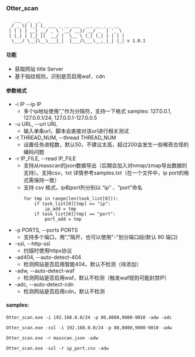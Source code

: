 ### Otter_scan 

```
   ___  _   _                                
  / _ \| |_| |_ ___ _ __ ___  ___ __ _ _ __  
 | | | | __| __/ _ \ '__/ __|/ __/ _` | '_ \ 
 | |_| | |_| ||  __/ |  \__ \ (_| (_| | | | |
  \___/ \__|\__\___|_|  |___/\___\__,_|_| |_| v 1.0.1

```

#### 功能
-   获取网站 title Server
-   基于指纹规则，识别是否启用waf、cdn
#### 参数格式
-   -i IP  --ip IP       
    -   多个ip地址使用","作为分隔符，支持一下格式 samples: 127.0.0.1, 127.0.0.1/24, 127.0.0.1-127.0.0.5
-   -u URL, --url URL     
    -   输入单条url，脚本会直接对该url进行相关测试
-   -t THREAD_NUM, --thread THREAD_NUM
    -   设置任务进程数，默认50，不建议太高，超过200会发生一些稀奇古怪的编码问题
-   -r IP_FILE, --read IP_FILE
    -   支持从masscan的json数据导出（后期会加入对nmap/zmap导出数据的支持）。支持csv，txt 详情参考samples.txt（在一个文件中，ip port的格式需保持一致）
    -   支持 csv 格式，ip和port列分别以 “ip” 、“port”命名
        ```
        for tmp in range(len(task_list[0])):
            if task_list[0][tmp] == "ip":
                ip_add = tmp
            if task_list[0][tmp] == "port":
                port_add = tmp
        ```
-   -p PORTS, --ports PORTS
    -    支持多个端口，用","隔开，也可以使用"-"划分端口段(默认 80 端口)
-   -ssl, --http-ssl
    -   扫描时使用https协议
-    -ad404, --auto-detect-404
        -    检测网站是否启用智能404，默认不检测（待添加）
-   -adw, --auto-detect-waf
    -   检测网站是否启用waf，默认不检测（触发waf规则可能封禁IP）
-   -adc, --auto-detect-cdn
    -   检测网站是否启用cdn，默认不检测
#### samples:
```
Otter_scan.exe -i 192.168.0.0/24 -p 80,8080,9000-9010 -adw -adc

Otter_scan.exe -ssl -i 192.168.0.0/24 -p 80,8080,9000-9010 -adw

Otter_scan.exe -r masscan.json -adw

Otter_scan.exe -ssl -r ip_port.csv -adw
```


    
